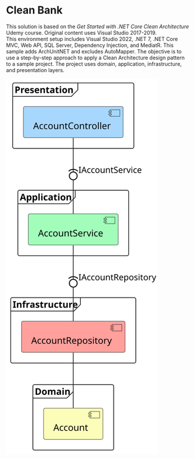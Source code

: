 # Clean Bank
This solution is based on the _Get Started with .NET Core Clean Architecture_ Udemy course. 
Original content uses Visual Studio 2017-2019.  
This environment setup includes Visual Studio 2022, .NET 7, .NET Core MVC, Web API, SQL Server, Dependency Injection, and MediatR.
This sample adds ArchUnitNET and excludes AutoMapper.
The objective is to use a step-by-step approach to apply a Clean Architecture design pattern to a sample project.
The project uses domain, application, infrastructure, and presentation layers. 

![Account Component Diagram](./Bank.Diagram/Account/Account.svg "Account")